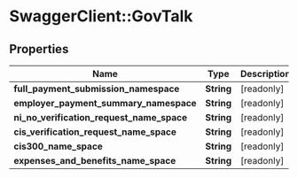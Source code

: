 # SwaggerClient::GovTalk

## Properties
Name | Type | Description | Notes
------------ | ------------- | ------------- | -------------
**full_payment_submission_namespace** | **String** | [readonly] | [optional] 
**employer_payment_summary_namespace** | **String** | [readonly] | [optional] 
**ni_no_verification_request_name_space** | **String** | [readonly] | [optional] 
**cis_verification_request_name_space** | **String** | [readonly] | [optional] 
**cis300_name_space** | **String** | [readonly] | [optional] 
**expenses_and_benefits_name_space** | **String** | [readonly] | [optional] 

